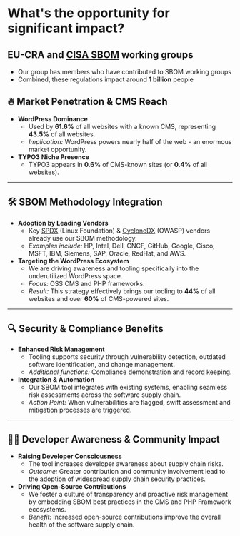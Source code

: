 # What's the opportunity for significant impact? 
## EU-CRA and [CISA SBOM](https://cisa.gov/sbom) working groups
  - Our group has members who have contributed to SBOM working groups
  - Combined, these regulations impact around **1 billion** people

## 🔥 Market Penetration & CMS Reach

- **WordPress Dominance**  
  - Used by **61.6%** of all websites with a known CMS, representing **43.5%** of all websites.  
  - *Implication:* WordPress powers nearly half of the web - an enormous market opportunity.
- **TYPO3 Niche Presence**  
  - TYPO3 appears in **0.6%** of CMS-known sites (or **0.4%** of all websites).  

---

## 🛠 SBOM Methodology Integration

- **Adoption by Leading Vendors**  
  - Key  [SPDX](https://spdx.dev/) (Linux Foundation) & [CycloneDX](https://cyclonedx.org/about/supporters/) (OWASP) vendors already use our SBOM methodology.  
  - *Examples include:* HP, Intel, Dell, CNCF, GitHub, Google, Cisco, MSFT, IBM, Siemens, SAP, Oracle, RedHat, and AWS.
- **Targeting the WordPress Ecosystem**  
  - We are driving awareness and tooling specifically into the underutilized WordPress space.  
  - *Focus:* OSS CMS and PHP frameworks.
  - *Result:* This strategy effectively brings our tooling to **44%** of all websites and over **60%** of CMS-powered sites.

---

## 🔍 Security & Compliance Benefits

- **Enhanced Risk Management**  
  - Tooling supports security through vulnerability detection, outdated software identification, and change management.
  - *Additional functions:* Compliance demonstration and record keeping.
- **Integration & Automation**  
  - Our SBOM tool integrates with existing systems, enabling seamless risk assessments across the software supply chain.
  - *Action Point:* When vulnerabilities are flagged, swift assessment and mitigation processes are triggered.

---

## 👩‍💻 Developer Awareness & Community Impact

- **Raising Developer Consciousness**  
  - The tool increases developer awareness about supply chain risks.  
  - *Outcome:* Greater contribution and community involvement lead to the adoption of widespread supply chain security practices.
- **Driving Open-Source Contributions**  
  - We foster a culture of transparency and proactive risk management by embedding SBOM best practices in the CMS and PHP Framework ecosystems.
  - *Benefit:* Increased open-source contributions improve the overall health of the software supply chain.
